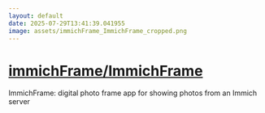 ```yaml
---
layout: default
date: 2025-07-29T13:41:39.041955
image: assets/immichFrame_ImmichFrame_cropped.png
---
```


# [immichFrame/ImmichFrame](https://github.com/immichFrame/ImmichFrame)

ImmichFrame: digital photo frame app for showing photos from an Immich server
